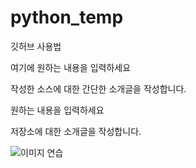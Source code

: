 # python_temp
깃허브 사용법

여기에 원하는 내용을 입력하세요

작성한 소스에 대한 간단한 소개글을 작성합니다.

원하는 내용을 입력하세요

저장소에 대한 소개글을 작성합니다.

![이미지 연습](https://cdn.discordapp.com/attachments/505947888799711255/919525986113044490/unknown.png)
